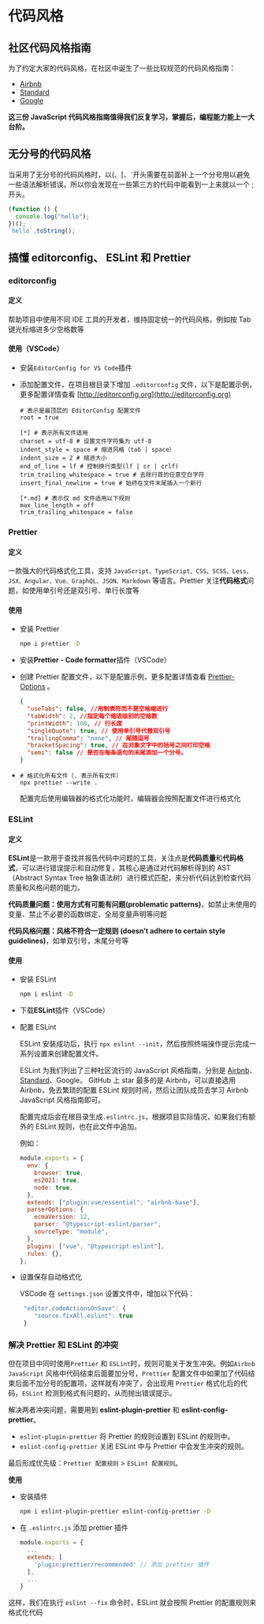 # 代码风格

## 社区代码风格指南

为了约定大家的代码风格，在社区中诞生了一些比较规范的代码风格指南：

- [Airbnb](https://github.com/airbnb/javascript)
- [Standard](https://github.com/standard/standard)
- [Google](https://google.github.io/styleguide/jsguide.html)

**这三份 JavaScript 代码风格指南值得我们反复学习，掌握后，编程能力能上一大台阶。**

## 无分号的代码风格

当采用了无分号的代码风格时，以(、[、`开头需要在前面补上一个分号用以避免一些语法解析错误。所以你会发现在一些第三方的代码中能看到一上来就以一个 ; 开头。

```javascript
(function () {
  console.log("hello");
})();
`hello`.toString();
```

## 搞懂 editorconfig、 ESLint 和 Prettier

### editorconfig

#### 定义

帮助项目中使用不同 IDE 工具的开发者，维持固定统一的代码风格。例如按 Tab 键光标缩进多少空格数等

#### 使用（VSCode）

- 安装`EditorConfig for VS Code`插件

- 添加配置文件，在项目根目录下增加 `.editorconfig` 文件，以下是配置示例，更多配置详情查看 [http://editorconfig.org](http://editorconfig.org)

  ```editorconfig
  # 表示是最顶层的 EditorConfig 配置文件
  root = true

  [*] # 表示所有文件适用
  charset = utf-8 # 设置文件字符集为 utf-8
  indent_style = space # 缩进风格（tab | space）
  indent_size = 2 # 缩进大小
  end_of_line = lf # 控制换行类型(lf | cr | crlf)
  trim_trailing_whitespace = true # 去除行首的任意空白字符
  insert_final_newline = true # 始终在文件末尾插入一个新行

  [*.md] # 表示仅 md 文件适用以下规则
  max_line_length = off
  trim_trailing_whitespace = false
  ```

### Prettier

#### 定义

一款强大的代码格式化工具，支持 `JavaScript、TypeScript、CSS、SCSS、Less、JSX、Angular、Vue、GraphQL、JSON、Markdown` 等语言。Prettier 关注**代码格式**问题，如使用单引号还是双引号、单行长度等

#### 使用

- 安装 Prettier

  ```bash
  npm i prettier -D
  ```

- 安装**Prettier - Code formatter**插件（VSCode）

- 创建 Prettier 配置文件，以下是配置示例，更多配置详情查看 [Prettier-Options](https://link.juejin.cn/?target=https%3A%2F%2Fprettier.io%2Fdocs%2Fen%2Foptions.html) 。

  ```json
  {
    "useTabs": false, //用制表符而不是空格缩进行
    "tabWidth": 2, //指定每个缩进级别的空格数
    "printWidth": 100, // 行长度
    "singleQuote": true, // 使用单引号代替双引号
    "trailingComma": "none", // 尾随逗号
    "bracketSpacing": true, // 在对象文字中的括号之间打印空格
    "semi": false // 是否在每条语句的末尾添加一个分号。
  }
  ```

- ```
  # 格式化所有文件（. 表示所有文件）
  npx prettier --write .
  ```

  配置完后使用编辑器的格式化功能时，编辑器会按照配置文件进行格式化

### ESLint

#### 定义

**ESLint**是一款用于查找并报告代码中问题的工具，关注点是**代码质量**和**代码格式**，可以进行错误提示和自动修复，其核心是通过对代码解析得到的 AST（Abstract Syntax Tree 抽象语法树）进行模式匹配，来分析代码达到检查代码质量和风格问题的能力。

**代码质量问题：使用方式有可能有问题(problematic patterns)**，如禁止未使用的变量、禁止不必要的函数绑定、全局变量声明等问题

**代码风格问题：风格不符合一定规则 (doesn’t adhere to certain style guidelines)**，如单双引号，末尾分号等

#### 使用

- 安装 ESLint

  ```bash
  npm i eslint -D
  ```

- 下载**ESLint**插件（VSCode）

- 配置 ESLint

  ESLint 安装成功后，执行 `npx eslint --init`，然后按照终端操作提示完成一系列设置来创建配置文件。

  ESLint 为我们列出了三种社区流行的 JavaScript 风格指南，分别是 [Airbnb](https://github.com/airbnb/javascript)、[Standard](https://github.com/standard/standard)、Google。 GitHub 上 star 最多的是 Airbnb，可以直接选用 Airbnb，免去繁琐的配置 ESLint 规则时间，然后让团队成员去学习 Airbnb JavaScript 风格指南即可。

  配置完成后会在根目录生成`.eslintrc.js`，根据项目实际情况，如果我们有额外的 ESLint 规则，也在此文件中追加。

  例如：

  ```js
  module.exports = {
    env: {
      browser: true,
      es2021: true,
      node: true,
    },
    extends: ["plugin:vue/essential", "airbnb-base"],
    parserOptions: {
      ecmaVersion: 12,
      parser: "@typescript-eslint/parser",
      sourceType: "module",
    },
    plugins: ["vue", "@typescript-eslint"],
    rules: {},
  };
  ```

- 设置保存自动格式化

  VSCode 在 `settings.json` 设置文件中，增加以下代码：

  ```js
   "editor.codeActionsOnSave": {
      "source.fixAll.eslint": true
   }
  ```

### 解决 Prettier 和 ESLint 的冲突

但在项目中同时使用`Prettier` 和 `ESLint`时，规则可能关于发生冲突。例如`Airbnb JavaScript` 风格中代码结束后面要加分号，`Prettier` 配置文件中如果加了代码结束后面不加分号的配置项，这样就有冲突了，会出现用 `Prettier` 格式化后的代码，`ESLint` 检测到格式有问题的，从而抛出错误提示。

解决两者冲突问题，需要用到 **eslint-plugin-prettier** 和 **eslint-config-prettier**。

- `eslint-plugin-prettier` 将 Prettier 的规则设置到 ESLint 的规则中。
- `eslint-config-prettier` 关闭 ESLint 中与 Prettier 中会发生冲突的规则。

最后形成优先级：`Prettier 配置规则` > `ESLint 配置规则`。

**使用**

- 安装插件

  ```bash
  npm i eslint-plugin-prettier eslint-config-prettier -D
  ```

- 在 `.eslintrc.js` 添加 prettier 插件

  ```js
  module.exports = {
    ...
    extends: [
      'plugin:prettier/recommended' // 添加 prettier 插件
    ],
    ...
  }
  ```

这样，我们在执行 `eslint --fix` 命令时，ESLint 就会按照 Prettier 的配置规则来格式化代码
